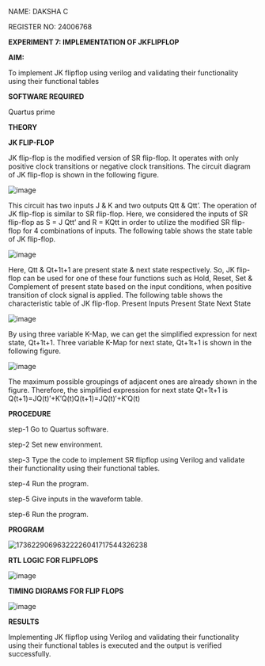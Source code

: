 NAME: DAKSHA C

REGISTER NO: 24006768

**EXPERIMENT 7: IMPLEMENTATION OF JKFLIPFLOP**

**AIM:** 

To implement  JK flipflop using verilog and validating their functionality using their functional tables

**SOFTWARE REQUIRED**

Quartus prime

**THEORY**

**JK FLIP-FLOP**

JK flip-flop is the modified version of SR flip-flop. It operates with only positive clock transitions or negative clock transitions. The circuit diagram of JK flip-flop is shown in the following figure.

![image](https://github.com/naavaneetha/JKFLIPFLOP-USING-IF-ELSE/assets/154305477/a649c30b-232b-4558-b188-fd6c09845180)


This circuit has two inputs J & K and two outputs Qtt & Qtt’. The operation of JK flip-flop is similar to SR flip-flop. Here, we considered the inputs of SR flip-flop as S = J Qtt’ and R = KQtt in order to utilize the modified SR flip-flop for 4 combinations of inputs. The following table shows the state table of JK flip-flop.

![image](https://github.com/naavaneetha/JKFLIPFLOP-USING-IF-ELSE/assets/154305477/c4360742-e8a8-4937-b089-c46c0433f9a3)

 
Here, Qtt & Qt+1t+1 are present state & next state respectively. So, JK flip-flop can be used for one of these four functions such as Hold, Reset, Set & Complement of present state based on the input conditions, when positive transition of clock signal is applied. The following table shows the characteristic table of JK flip-flop. Present Inputs Present State Next State
 
![image](https://github.com/naavaneetha/JKFLIPFLOP-USING-IF-ELSE/assets/154305477/6c275261-a6d5-4c37-a3a7-1e88ca11c4cd)

By using three variable K-Map, we can get the simplified expression for next state, Qt+1t+1. Three variable K-Map for next state, Qt+1t+1 is shown in the following figure.
 
![image](https://github.com/naavaneetha/JKFLIPFLOP-USING-IF-ELSE/assets/154305477/5174f41b-0ce0-4329-a372-6d1943ea6673)

The maximum possible groupings of adjacent ones are already shown in the figure. Therefore, the simplified expression for next state Qt+1t+1 is Q(t+1)=JQ(t)′+K′Q(t)Q(t+1)=JQ(t)′+K′Q(t)

**PROCEDURE**
 
 step-1 Go to Quartus software.
 
 step-2 Set new environment.
 
 step-3 Type the code to implement SR flipflop using Verilog and validate their functionality using
 their functional tables.
 
 step-4 Run the program.
 
 step-5 Give inputs in the waveform table.
 
 step-6 Run the program.

**PROGRAM**

![17362290696322226041717544326238](https://github.com/user-attachments/assets/859f4b97-a1ae-4ca4-b77c-e75ec61f8ead)

**RTL LOGIC FOR FLIPFLOPS**

![image](https://github.com/user-attachments/assets/4845638d-fc5d-4de0-98c7-12a4832c8098)

**TIMING DIGRAMS FOR FLIP FLOPS**

![image](https://github.com/user-attachments/assets/3548b0bc-8f2c-4527-bd28-3cda3d2ed03c)


**RESULTS**

 Implementing JK flipflop using Verilog and validating their functionality using their functional tables
 is executed and the output is verified successfully.
